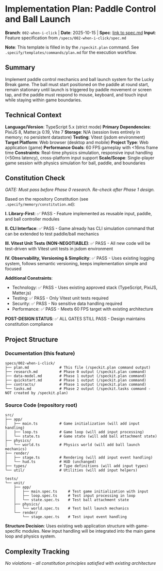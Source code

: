 # Implementation Plan: Paddle Control and Ball Launch

**Branch**: `002-when-i-click` | **Date**: 2025-10-15 | **Spec**: [link to spec.md](spec.md)
**Input**: Feature specification from `/specs/002-when-i-click/spec.md`

**Note**: This template is filled in by the `/speckit.plan` command. See `.specify/templates/commands/plan.md` for the execution workflow.

## Summary

Implement paddle control mechanics and ball launch system for the Lucky Break game. The ball must start positioned on the paddle at round start, remain stationary until launch is triggered by paddle movement or screen tap, and the paddle must respond to mouse, keyboard, and touch input while staying within game boundaries.

## Technical Context

**Language/Version**: TypeScript 5.x (strict mode)
**Primary Dependencies**: PixiJS 8, Matter.js 0.19, Vite 7
**Storage**: N/A (session lives entirely in memory; no persistent datastore)
**Testing**: Vitest (jsdom environment)
**Target Platform**: Web browser (desktop and mobile)
**Project Type**: Web application (game)
**Performance Goals**: 60 FPS gameplay with <16ms frame time
**Constraints**: Real-time physics simulation, responsive input handling (<50ms latency), cross-platform input support
**Scale/Scope**: Single-player game session with physics simulation for ball, paddle, and boundaries

## Constitution Check

*GATE: Must pass before Phase 0 research. Re-check after Phase 1 design.*

Based on the repository Constitution (see `.specify/memory/constitution.md`):

**I. Library-First**: ✅ PASS - Feature implemented as reusable input, paddle, and ball controller modules

**II. CLI Interface**: ✅ PASS - Game already has CLI simulation command that can be extended to test paddle/ball mechanics

**III. Vitest Unit Tests (NON-NEGOTIABLE)**: ✅ PASS - All new code will be test-driven with Vitest unit tests in jsdom environment

**IV. Observability, Versioning & Simplicity**: ✅ PASS - Uses existing logging system, follows semantic versioning, keeps implementation simple and focused

**Additional Constraints**:
- Technology: ✅ PASS - Uses existing approved stack (TypeScript, PixiJS, Matter.js)
- Testing: ✅ PASS - Only Vitest unit tests required
- Security: ✅ PASS - No sensitive data handling required
- Performance: ✅ PASS - Meets 60 FPS target with existing architecture

**POST-DESIGN STATUS**: ✅ ALL GATES STILL PASS - Design maintains constitution compliance

## Project Structure

### Documentation (this feature)

```
specs/002-when-i-click/
├── plan.md              # This file (/speckit.plan command output)
├── research.md          # Phase 0 output (/speckit.plan command)
├── data-model.md        # Phase 1 output (/speckit.plan command)
├── quickstart.md        # Phase 1 output (/speckit.plan command)
├── contracts/           # Phase 1 output (/speckit.plan command)
└── tasks.md             # Phase 2 output (/speckit.tasks command - NOT created by /speckit.plan)
```

### Source Code (repository root)

```
src/
├── app/
│   ├── main.ts          # Game initialization (will add input handling)
│   ├── loop.ts          # Game loop (will add input processing)
│   └── state.ts         # Game state (will add ball attachment state)
├── physics/
│   └── world.ts         # Physics world (will add ball launch mechanics)
├── render/
│   ├── stage.ts         # Rendering (will add input event handling)
│   └── hud.ts           # HUD (unchanged)
├── types/               # Type definitions (will add input types)
└── util/                # Utilities (will add input helpers)

tests/
└── unit/
    ├── app/
    │   ├── main.spec.ts     # Test game initialization with input
    │   ├── loop.spec.ts     # Test input processing in loop
    │   └── state.spec.ts    # Test ball attachment state
    ├── physics/
    │   └── world.spec.ts    # Test ball launch mechanics
    └── render/
        └── stage.spec.ts    # Test input event handling
```

**Structure Decision**: Uses existing web application structure with game-specific modules. New input handling will be integrated into the main game loop and physics system.

## Complexity Tracking

*No violations - all constitution principles satisfied with existing architecture*
